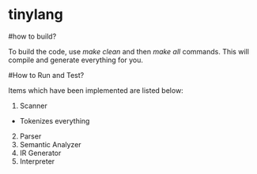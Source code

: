 # tinylang


#how to build?

To build the code, use *make clean* and then *make all* commands. This will compile and generate everything for you.

#How to Run and Test?

Items which have been implemented are listed below:

1. Scanner
- Tokenizes everything

2. Parser
3. Semantic Analyzer
4. IR Generator
5. Interpreter
